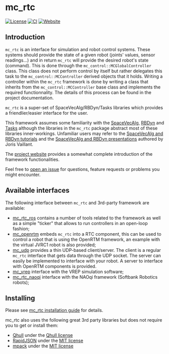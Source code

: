 mc_rtc
======

[![License](https://img.shields.io/badge/License-BSD%202--Clause-green.svg)](https://opensource.org/licenses/BSD-2-Clause)
[![CI](https://github.com/jrl-umi3218/mc_rtc/workflows/CI%20of%20mc_rtc/badge.svg?branch=master)](https://github.com/jrl-umi3218/mc_rtc/actions?query=workflow%3A%22CI+of+mc_rtc%22)
[![Website](https://img.shields.io/badge/website-online-brightgreen?logo=read-the-docs&style=flat)](https://jrl-umi3218.github.io/mc_rtc/)

Introduction
------------

`mc_rtc` is an interface for simulation and robot control systems. These systems should provide the state of a given robot (joints' values, sensor readings...) and in return `mc_rtc` will provide the desired robot's state (command). This is done through the `mc_control::MCGlobalController` class. This class does not perform control by itself but rather delegates this task to the `mc_control::MCController` derived objects that it holds. Writing a controller within the `mc_rtc` framework is done by writing a class that inherits from the `mc_control::MCController` base class and implements the required functionnality. The details of this process can be found in the project documentation.

`mc_rtc` is a super-set of SpaceVecAlg/RBDyn/Tasks libraries which provides a friendlier/easier interface for the user.

This framework assumes some familiarity with the [SpaceVecAlg](https://github.com/jrl-umi3218/SpaceVecAlg), [RBDyn](https://github.com/jrl-umi3218/RBDyn) and [Tasks](https://github.com/jrl-umi3218/Tasks) although the libraries in the `mc_rtc` package abstract most of these libraries inner-workings. Unfamiliar users may refer to the [SpaceVecAlg and RBDyn tutorials](https://github.com/jorisv/sva_rbdyn_tutorials) and the [SpaceVecAlg and RBDyn presentations](https://github.com/jorisv/sva_rbdyn_presentation) authored by Joris Vaillant.

The [project website](https://jrl-umi3218.github.io/mc_rtc/) provides a somewhat complete introduction of the framework functionalities.

Feel free to [open an issue](https://github.com/jrl-umi3218/mc_rtc/issues/new) for questions, feature requests or problems you might encounter.

Available interfaces
--------------------

The following interface between `mc_rtc` and 3rd-party framework are available:
- [mc_rtc_ros](https://github.com/jrl-umi3218/mc_rtc_ros) contains a number of tools related to the framework as well as a simple "ticker" that allows to run controllers in an open-loop fashion;
- [mc_openrtm](https://github.com/jrl-umi3218/mc_openrtm) embeds `mc_rtc` into a RTC component, this can be used to control a robot that is using the OpenRTM framework, an example with the virtual JVRC1 robot is also provided;
- [mc_udp](https://github.com/jrl-umi3218/mc_udp) provides a thin UDP-based client/server. The client is a regular `mc_rtc` interface that gets data through the UDP socket. The server can easily be implemented to interface with your robot. A server to interface with OpenRTM components is provided.
- [mc_vrep](https://github.com/jrl-umi3218/mc_vrep) interface with the VREP simulation software;
- [mc_rtc_naoqi](https://github.com/jrl-umi3218/mc_rtc_naoqi) interface with the NAOqi framework (Softbank Robotics robots);

Installing
----------

Please see [mc_rtc installation guide](https://jrl-umi3218.github.io/mc_rtc/tutorials/introduction/installation-guide.html) for details.

mc\_rtc also uses the following great 3rd party libraries but does not require you to get or install them:

 * [Qhull](http://www.qhull.org/) under the [Qhull license](http://www.qhull.org/COPYING.txt)
 * [RapidJSON](http://rapidjson.org/) under the [MIT license](https://github.com/Tencent/rapidjson/blob/master/license.txt)
 * [mpack](https://github.com/ludocode/mpack) under the [MIT license](https://github.com/ludocode/mpack/blob/develop/LICENSE)
